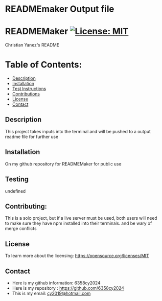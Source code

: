 
  # READMEmaker Output file

  # READMEMaker [![License: MIT](https://img.shields.io/badge/License-MIT-green.svg)](https://opensource.org/licenses/MIT)
  Christian Yanez's README
  # Table of Contents:

  - [Description](#description) 
  - [Installation](#installation) 
  - [Test Instructions](#testing) 
  - [Contributions](#contributing) 
  - [License](#license) 
  - [Contact](#contact)

  ## Description
  
  This project takes inputs into the terminal and will be pushed to a output readme file for further use

  ## Installation
  
  On my github repository for READMEMaker for public use
  
  ## Testing
  
  undefined

  ## Contributing:
  
  This is a solo project, but if a live server must be used, both users will need to make sure they have npm installed into their terminals. and be wary of merge conflicts
  
  ## License
  
  To learn more about the licensing: https://opensource.org/licenses/MIT


  ## Contact
  - Here is my github information: 6358cy2024
  - Here is my repository : https://github.com/6358cy2024
  - This is my email: cy2019@hotmail.com

  